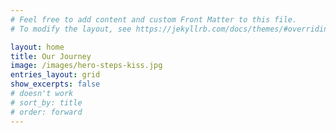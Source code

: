 ```yaml
---
# Feel free to add content and custom Front Matter to this file.
# To modify the layout, see https://jekyllrb.com/docs/themes/#overriding-theme-defaults

layout: home
title: Our Journey
image: /images/hero-steps-kiss.jpg
entries_layout: grid
show_excerpts: false
# doesn't work
# sort_by: title
# order: forward
---
```

